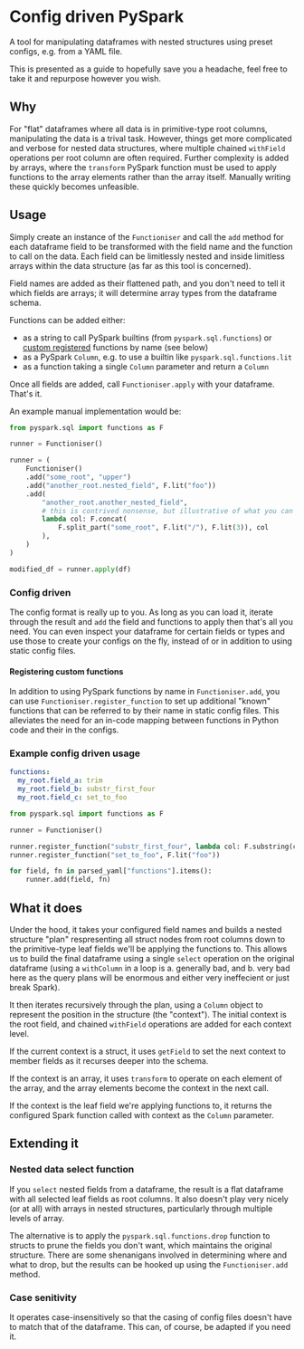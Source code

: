 # Config driven PySpark

A tool for manipulating dataframes with nested structures using preset configs, e.g. from a YAML file.

This is presented as a guide to hopefully save you a headache, feel free to take it and repurpose however you wish.

## Why

For "flat" dataframes where all data is in primitive-type root columns, manipulating the data is a trival task. However, things get more complicated and verbose for nested data structures, where multiple chained `withField` operations per root column are often required. Further complexity is added by arrays, where the `transform` PySpark function must be used to apply functions to the array elements rather than the array itself. Manually writing these quickly becomes unfeasible.

## Usage

Simply create an instance of the `Functioniser` and call the `add` method for each dataframe field to be transformed with the field name and the function to call on the data. Each field can be limitlessly nested and inside limitless arrays within the data structure (as far as this tool is concerned).

Field names are added as their flattened path, and you don't need to tell it which fields are arrays; it will determine array types from the dataframe schema.

Functions can be added either:
- as a string to call PySpark builtins (from `pyspark.sql.functions`) or [custom registered](#registering-custom-functions) functions by name (see below)
- as a PySpark `Column`, e.g. to use a builtin like `pyspark.sql.functions.lit`
- as a function taking a single `Column` parameter and return a `Column`

Once all fields are added, call `Functioniser.apply` with your dataframe. That's it.

An example manual implementation would be:

```python
from pyspark.sql import functions as F

runner = Functioniser()

runner = (
    Functioniser()
    .add("some_root", "upper")
    .add("another_root.nested_field", F.lit("foo"))
    .add(
        "another_root.another_nested_field",
        # this is contrived nonsense, but illustrative of what you can do
        lambda col: F.concat(
            F.split_part("some_root", F.lit("/"), F.lit(3)), col
        ),
    )
)

modified_df = runner.apply(df)
```

### Config driven

The config format is really up to you. As long as you can load it, iterate through the result and `add` the field and functions to apply then that's all you need. You can even inspect your dataframe for certain fields or types and use those to create your configs on the fly, instead of or in addition to using static config files.

#### Registering custom functions

In addition to using PySpark functions by name in `Functioniser.add`, you can use `Functioniser.register_function` to set up additional "known" functions that can be referred to by their name in static config files. This alleviates the need for an in-code mapping between functions in Python code and their in the configs.

### Example config driven usage

```yaml
functions:
  my_root.field_a: trim
  my_root.field_b: substr_first_four
  my_root.field_c: set_to_foo
```

```python
from pyspark.sql import functions as F

runner = Functioniser()

runner.register_function("substr_first_four", lambda col: F.substring(col, 0, 4))
runner.register_function("set_to_foo", F.lit("foo"))

for field, fn in parsed_yaml["functions"].items():
    runner.add(field, fn)
```

## What it does

Under the hood, it takes your configured field names and builds a nested structure "plan" respresenting all struct nodes from root columns down to the primitive-type leaf fields we'll be applying the functions to. This allows us to build the final dataframe using a single `select` operation on the original dataframe (using a `withColumn` in a loop is a. generally bad, and b. very bad here as the query plans will be enormous and either very ineffecient or just break Spark).

It then iterates recursively through the plan, using a `Column` object to represent the position in the structure (the "context"). The initial context is the root field, and chained `withField` operations are added for each context level.

If the current context is a struct, it uses `getField` to set the next context to member fields as it recurses deeper into the schema.

If the context is an array, it uses `transform` to operate on each element of the array, and the array elements become the context in the next call.

If the context is the leaf field we're applying functions to, it returns the configured Spark function called with context as the `Column` parameter.

## Extending it

### Nested data select function

If you `select` nested fields from a dataframe, the result is a flat dataframe with all selected leaf fields as root columns. It also doesn't play very nicely (or at all) with arrays in nested structures, particularly through multiple levels of array.

The alternative is to apply the `pyspark.sql.functions.drop` function to structs to prune the fields you don't want, which maintains the original structure. There are some shenanigans involved in determining where and what to drop, but the results can be hooked up using the `Functioniser.add` method.

### Case senitivity

It operates case-insensitively so that the casing of config files doesn't have to match that of the dataframe. This can, of course, be adapted if you need it.
